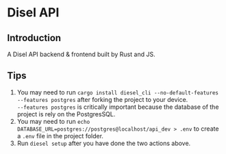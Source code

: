 # Disel API

## Introduction
A Disel API backend &amp; frontend built by Rust and JS.

## Tips
1. You may need to run `cargo install diesel_cli --no-default-features --features postgres` after forking the project to your device.  \
`--features postgres` is critically important because the database of the project is rely on the PostgresSQL.
2. You may need to run `echo DATABASE_URL=postgres://postgres@localhost/api_dev > .env` to create a `.env` file in the project folder.
3. Run `diesel setup` after you have done the two actions above.
